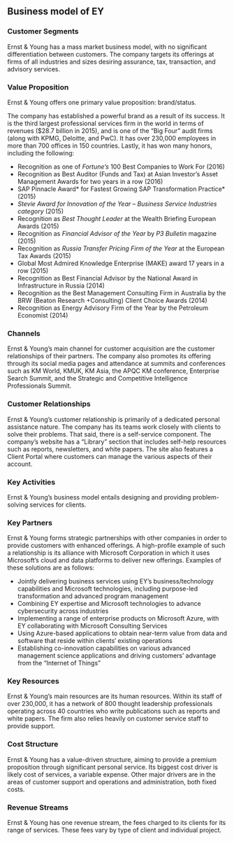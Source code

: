 Business model of EY
--------------------

 ### Customer Segments

 Ernst & Young has a mass market business model, with no significant differentiation between customers. The company targets its offerings at firms of all industries and sizes desiring assurance, tax, transaction, and advisory services.

 ### Value Proposition

 Ernst & Young offers one primary value proposition: brand/status.

 The company has established a powerful brand as a result of its success. It is the third largest professional services firm in the world in terms of revenues ($28.7 billion in 2015), and is one of the “Big Four” audit firms (along with KPMG, Deloitte, and PwC). It has over 230,000 employees in more than 700 offices in 150 countries. Lastly, it has won many honors, including the following:

  * Recognition as one of *Fortune’s* 100 Best Companies to Work For (2016)
 * Recognition as Best Auditor (Funds and Tax) at Asian Investor’s Asset Management Awards for two years in a row (2016)
 * SAP Pinnacle Award* for Fastest Growing SAP Transformation Practice* (2015)
 * *Stevie Award for Innovation of the Year* – *Business Service Industries category* (2015)
 * Recognition as *Best Thought Leader* at the Wealth Briefing European Awards (2015)
 * Recognition as *Financial Advisor of the Year* by *P3 Bulletin* magazine (2015)
 * Recognition as *Russia Transfer Pricing Firm of the Year* at the European Tax Awards (2015)
 * Global Most Admired Knowledge Enterprise (MAKE) award 17 years in a row (2015)
 * Recognition as Best Financial Advisor by the National Award in Infrastructure in Russia (2014)
 * Recognition as the Best Management Consulting Firm in Australia by the BRW (Beaton Research +Consulting) Client Choice Awards (2014)
 * Recognition as Energy Advisory Firm of the Year by the Petroleum Economist (2014)
  ### Channels

 Ernst & Young’s main channel for customer acquisition are the customer relationships of their partners. The company also promotes its offering through its social media pages and attendance at summits and conferences such as KM World, KMUK, KM Asia, the APQC KM conference, Enterprise Search Summit, and the Strategic and Competitive Intelligence Professionals Summit.

 ### Customer Relationships

 Ernst & Young’s customer relationship is primarily of a dedicated personal assistance nature. The company has its teams work closely with clients to solve their problems. That said, there is a self-service component. The company’s website has a “Library” section that includes self-help resources such as reports, newsletters, and white papers. The site also features a Client Portal where customers can manage the various aspects of their account.

 ### Key Activities

 Ernst & Young’s business model entails designing and providing problem-solving services for clients.

 ### Key Partners

 Ernst & Young forms strategic partnerships with other companies in order to provide customers with enhanced offerings. A high-profile example of such a relationship is its alliance with Microsoft Corporation in which it uses Microsoft’s cloud and data platforms to deliver new offerings. Examples of these solutions are as follows:

  * Jointly delivering business services using EY’s business/technology capabilities and Microsoft technologies, including purpose-led transformation and advanced program management
 * Combining EY expertise and Microsoft technologies to advance cybersecurity across industries
 * Implementing a range of enterprise products on Microsoft Azure, with EY collaborating with Microsoft Consulting Services
 * Using Azure-based applications to obtain near-term value from data and software that reside within clients‘ existing operations
 * Establishing co-innovation capabilities on various advanced management science applications and driving customers’ advantage from the “Internet of Things”
  ### Key Resources

 Ernst & Young’s main resources are its human resources. Within its staff of over 230,000, it has a network of 800 thought leadership professionals operating across 40 countries who write publications such as reports and white papers. The firm also relies heavily on customer service staff to provide support.

 ### Cost Structure

 Ernst & Young has a value-driven structure, aiming to provide a premium proposition through significant personal service. Its biggest cost driver is likely cost of services, a variable expense. Other major drivers are in the areas of customer support and operations and administration, both fixed costs.

 ### Revenue Streams

 Ernst & Young has one revenue stream, the fees charged to its clients for its range of services. These fees vary by type of client and individual project.